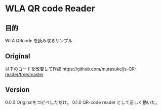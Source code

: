 # WLA QR code Reader

## 目的
WLA QRcode を読み取るサンプル

## Original
以下のコードを改変して作成
https://github.com/murasuke/js-QR-reader/tree/master

## Version
0.0.0 Originalをコピペしただけ。
0.1.0 QR-code reader として正しく動いた。
